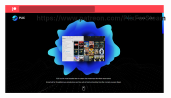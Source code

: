 <H2 style="position: absolute; margin-left:100px;">https://www.patreon.com/PlixForSteam</H2> <img src="PLIXFORSTEAM.png"
     alt="PLIXFORSTEAM"/>

